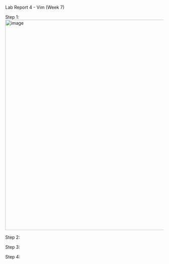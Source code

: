 Lab Report 4 - Vim (Week 7)

Step 1:
<img width="667" alt="image" src="https://github.com/jess1ooo/cse15l-lab-reports/assets/156467137/b4f85401-7ac1-404f-8835-f43c8bedda0e">


Step 2:


Step 3:


Step 4:



